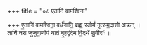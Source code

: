 +++
title = "०८ एतानि वामश्विना"

+++
ए॒तानि॑ वामश्विना॒ वर्ध॑नानि॒ ब्रह्म॒ स्तोमं॑ गृत्सम॒दासो॑ अक्रन् ।  
तानि॑ नरा जुजुषा॒णोप॑ यातं बृ॒हद्व॑देम वि॒दथे॑ सु॒वीराः॑ ॥